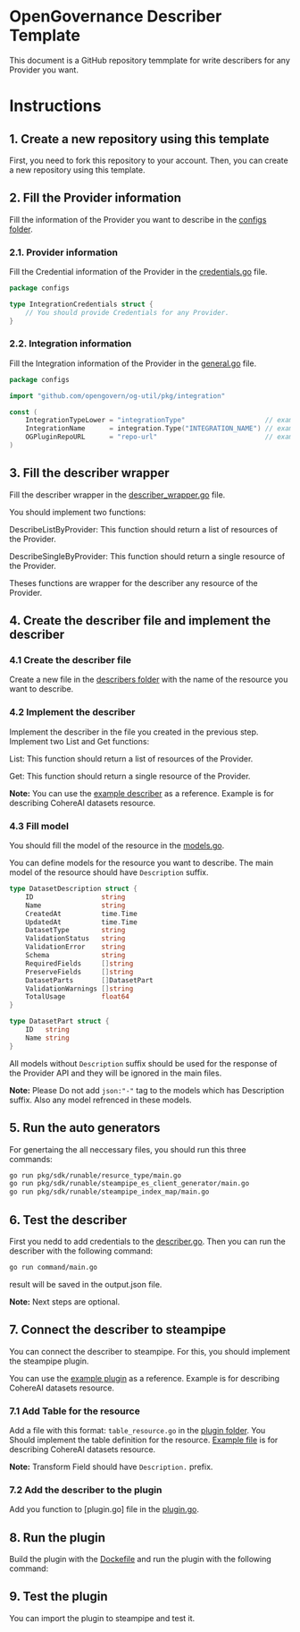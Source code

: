 # OpenGovernance Describer Template

This document is a GitHub repository temmplate for write describers for any Provider you want.

# Instructions

## 1. Create a new repository using this template

First, you need to fork this repository to your account. Then, you can create a new repository using this template.

## 2. Fill the Provider information

Fill the information of the Provider you want to describe in the [configs folder](./provider/configs/).

### 2.1. Provider information

Fill the Credential information of the Provider in the [credentials.go](./provider/configs/credentials.go) file.

```go
package configs

type IntegrationCredentials struct {
	// You should provide Credentials for any Provider.
}
```

### 2.2. Integration information

Fill the Integration information of the Provider in the [general.go](./provider/configs/general.go) file.

```go
package configs

import "github.com/opengovern/og-util/pkg/integration"

const (
	IntegrationTypeLower = "integrationType"                    // example: aws, azure
	IntegrationName      = integration.Type("INTEGRATION_NAME") // example: AWS_ACCOUNT, AZURE_SUBSCRIPTION
	OGPluginRepoURL      = "repo-url"                           // example: github.com/opengovern/og-describers-aws
)

```

## 3. Fill the describer wrapper

Fill the describer wrapper in the [describer_wrapper.go](./provider/descrdescriber_wrapperiber.go) file.

You should implement two functions:

DescribeListByProvider: This function should return a list of resources of the Provider.

DescribeSingleByProvider: This function should return a single resource of the Provider.

Theses functions are wrapper for the describer any resource of the Provider.

## 4. Create the describer file and implement the describer

### 4.1 Create the describer file

Create a new file in the [describers folder](./provider/describers/) with the name of the resource you want to describe.

### 4.2 Implement the describer

Implement the describer in the file you created in the previous step.
Implement two List and Get functions:

List: This function should return a list of resources of the Provider.

Get: This function should return a single resource of the Provider.

**Note:** You can use the [example describer](./provider/describers/example.go) as a reference. Example is for describing CohereAI datasets resource.

### 4.3 Fill model

You should fill the model of the resource in the [models.go](./provider/models/models.go).

You can define models for the resource you want to describe. The main model of the resource should have `Description` suffix.

```go
type DatasetDescription struct {
	ID                 string        
	Name               string        
	CreatedAt          time.Time     
	UpdatedAt          time.Time     
	DatasetType        string        
	ValidationStatus   string        
	ValidationError    string        
	Schema             string        
	RequiredFields     []string      
	PreserveFields     []string      
	DatasetParts       []DatasetPart 
	ValidationWarnings []string      
	TotalUsage         float64       
}

type DatasetPart struct {
	ID   string 
	Name string 
}

```

All models without `Description` suffix should be used for the response of the Provider API and they will be ignored in the main files.

**Note:** Please Do not add `json:"-"` tag to the models which has Description suffix. Also any model refrenced in these models.

## 5. Run the auto generators

For genertaing the all neccessary files, you should run this three commands:

```bash
go run pkg/sdk/runable/resurce_type/main.go
go run pkg/sdk/runable/steampipe_es_client_generator/main.go
go run pkg/sdk/runable/steampipe_index_map/main.go
```

## 6. Test the describer

First you nedd to add credentials to the [describer.go](provider/local/cmd/describer.go).
Then you can run the describer with the following command:

```bash
go run command/main.go
```

result will be saved in the output.json file.

**Note:** Next steps are optional.

## 7. Connect the describer to steampipe

You can connect the describer to steampipe. For this, you should implement the steampipe plugin.

You can use the [example plugin](cloudql/cohereai) as a reference. Example is for describing CohereAI datasets resource.

### 7.1 Add Table for the resource

Add a file with this format: `table_resource.go` in the [plugin folder](./plugin/cohereai).
You Should implement the table definition for the resource. [Example file](./plugin/cohereai/table_cohereai_datasets.go) is for describing CohereAI datasets resource.

**Note:** Transform Field should have `Description.` prefix.

### 7.2 Add the describer to the plugin

Add you function to [plugin.go] file in the [plugin.go](./plugin/cohereai/plugin.go).

## 8. Run the plugin

Build the plugin with the [Dockefile](cloudql/cohereai/Dockerfile) and run the plugin with the following command:

## 9. Test the plugin

You can import the plugin to steampipe and test it.










